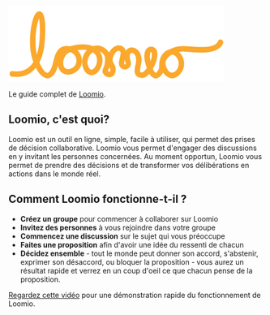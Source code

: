 ![Loomio Logo](logo.png)

Le guide complet de [Loomio](https://loomio.org/).

## Loomio, c'est quoi?

Loomio est un outil en ligne, simple, facile à utiliser, qui permet des prises de décision collaborative. Loomio vous permet d'engager des discussions en y invitant les personnes concernées. Au moment opportun, Loomio vous permet de prendre des décisions et de transformer vos délibérations en actions dans le monde réel.

## Comment Loomio fonctionne-t-il ?

* **Créez un groupe** pour commencer à collaborer sur Loomio
* **Invitez des personnes** à vous rejoindre dans votre groupe
* **Commencez une discussion** sur le sujet qui vous préoccupe
* **Faites une proposition** afin d'avoir une idée du ressenti de chacun
* **Décidez ensemble** - tout le monde peut donner son accord, s'abstenir, exprimer son désaccord, ou bloquer la proposition - vous aurez un résultat rapide et verrez en un coup d'oeil ce que chacun pense de la proposition.

[Regardez cette vidéo](https://www.youtube.com/watch?v=CoYYNthNxOY) pour une démonstration rapide du fonctionnement de Loomio.
